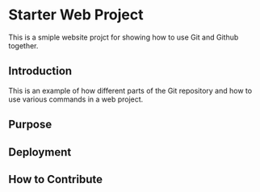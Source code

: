 # Starter Web Project

This is a smiple website projct for
showing how to use Git and Github together.

## Introduction

This is an example of how different parts 
of the Git repository and how to use various
commands in a web project.

## Purpose

## Deployment

## How to Contribute
